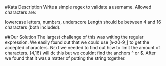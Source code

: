 #Kata Description
Write a simple regex to validate a username. Allowed characters are:

lowercase letters,
numbers,
underscore
Length should be between 4 and 16 characters (both included).

##Our Solution
The largest challenge of this was writing the regular expression.
We easily found out that we could use [a-z0-9_] to get the accepted characters. Next we needed to find out how to limit the amount of characters. {4,16} will do this but we couldnt find the anchors ^ or $. After we found that it was a matter of putting the string together. 